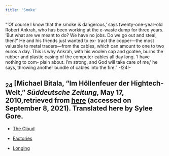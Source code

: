 ```yaml
---
title: 'Smoke'
---
```


“‘Of course I know that the smoke is dangerous,’ says twenty-one-year-old Robert Ankrah, who has been working at the e-waste dump for three years. ‘But what are we meant to do? We have no jobs. Do we go out and steal, then?’ He and his friends just wanted to ex- tract the copper—the most valuable to metal traders—from the cables, which can amount to one to two euros a day. This is why Ankrah, with his woolen cap and goatee, burns the rubber and plastic casing of the computer cables all day long. ‘I have nothing to com- plain about. I’m strong, and God will take care of me,’ he says, throwing another bundle of cables into the fire.” -!24!-

## <sub class="subscript">**24**</sub> [Michael Bitala, “Im Höllenfeuer der Hightech-Welt,” _Süddeutsche Zeitung_, May 17, 2010,retrieved from <u>[here</u>](https://www.sueddeutsche.de/wissen/ghana-im-hoellenfeuer-der-hightech-welt-1.689901?print=true) (accessed on September 8, 2021). Translated here by Sylee Gore.

* [The Cloud](Clouds_en)

* [Factories](The%20Factory_en)

* [Longing](Longing_en)

